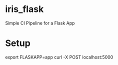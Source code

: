 # iris_flask
Simple CI Pipeline for a Flask App

# Setup
export FLASKAPP=app
curl -X POST localhost:5000
